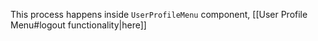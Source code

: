 This process happens inside `UserProfileMenu` component, [[User Profile Menu#logout functionality|here]]

